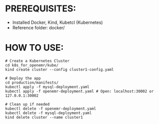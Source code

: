 # PREREQUISITES:
- Installed Docker, Kind, Kubetcl (Kubernetes)
- Reference folder: docker/

# HOW TO USE:
```shell
# Create a Kubernetes Cluster
cd k8s_for_openemr/kube/
kind create cluster --config cluster1-config.yaml

# Deploy the app
cd production/manifests/
kubectl apply -f mysql-deployment.yaml
kubectl apply -f openemr-deployment.yaml # Open: localhost:30002 or 127.0.0.1:30002

# Clean up if needed
kubectl delete -f openemr-deployment.yaml
kubectl delete -f mysql-deployment.yaml
kind delete cluster --name cluster1
```